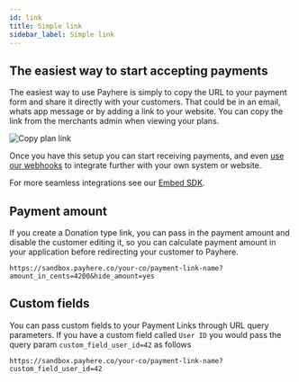 ```yaml
---
id: link
title: Simple link
sidebar_label: Simple link
---
```


## The easiest way to start accepting payments

The easiest way to use Payhere is simply to copy the URL to your payment form and share it directly with your customers. That could be in an email, whats app message or by adding a link to your website. You can copy the link from the merchants admin when viewing your plans.

![Copy plan link](/img/docs/copy-link.png)

Once you have this setup you can start receiving payments, and even [use our webhooks](webhooks.md) to integrate further with your own system or website.

For more seamless integrations see our [Embed SDK](embed-sdk.md).

## Payment amount

If you create a Donation type link, you can pass in the payment amount and disable the customer editing it, so you can calculate payment amount in your application before redirecting your customer to Payhere.

```text
https://sandbox.payhere.co/your-co/payment-link-name?amount_in_cents=4200&hide_amount=yes
```

## Custom fields

You can pass custom fields to your Payment Links through URL query parameters. If you have a custom field called `User ID` you would pass the query param `custom_field_user_id=42` as follows

```text
https://sandbox.payhere.co/your-co/payment-link-name?custom_field_user_id=42
```
